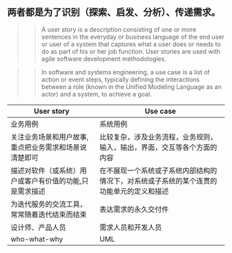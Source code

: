 ## 两者都是为了识别（探索、启发、分析）、传递需求。

>> A user story is a description consisting of one or more sentences in the everyday or business language of the end user or user of a system that captures what a user does or needs to do as part of his or her job function. User stories are used with agile software development methodologies.

>> In software and systems engineering, a use case is a list of action or event steps, typically defining the interactions between a role (known in the Unified Modeling Language as an actor) and a system, to achieve a goal.



|User story|Use case|
|----|---|
|业务用例|系统用例|
|关注业务场景和用户故事,重点把业务需求和场景说清楚即可|比较复杂，涉及业务流程，业务规则，输入，输出，界面，交互等各个方面的内容|
|描述对软件（或系统）用户或客户有价值的功能,只是需求描述|在不展现一个系统或子系统内部结构的情况下，对系统或子系统的某个连贯的功能单元的定义和描述|
|为迭代服务的交流工具，常常随着迭代结束而结束|表达需求的永久交付件|
|设计师、产品人员|需求人员和开发人员|
|who-what-why|UML|
